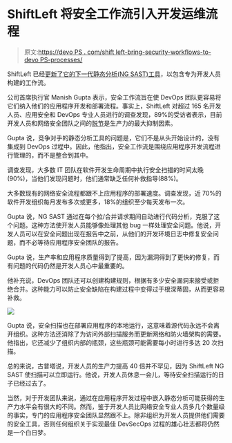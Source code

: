 # ShiftLeft 将安全工作流引入开发运维流程

> 原文:[https://devo PS . com/shift left-bring-security-workflows-to-devo PS-processes/](https://devops.com/shiftleft-brings-security-workflows-to-devops-processes/)

ShiftLeft 已经[更新了它的下一代静态分析(NG SAST)工具](https://www.shiftleft.io/press-releases/shiftLeft-announces-new-developer-focused-next-generation-static-analysis-solution-that-increases-application-security-productivity-by-5X/)，以包含专为开发人员构建的工作流。

公司首席执行官 Manish Gupta 表示，安全工作流旨在使 DevOps 团队更容易将它们纳入他们的应用程序开发和部署流程。事实上，ShiftLeft 对超过 165 名开发人员、应用安全和 DevOps 专业人员进行的调查发现，89%的受访者表示，目前开发人员和网络安全团队之间的[脱节](https://devops.com/devops-chat-devsecops-with-shiftleft-cto-chetan-conikee/)是生产力的最大抑制因素。

Gupta 说，竞争对手的静态分析工具的问题是，它们不是从头开始设计的，没有集成到 DevOps 过程中。因此，他指出，安全工作流是围绕应用程序开发流程进行管理的，而不是整合到其中。

调查发现，大多数 IT 团队在软件开发生命周期中执行安全扫描的时间太晚(90%)，当他们发现问题时，他们通常缺乏任何补救指导(88%)。

大多数现有的网络安全流程都跟不上应用程序的部署速度。调查发现，近 70%的软件开发组织每月发布多次或更多，18%的组织至少每天发布一次。

Gupta 说，NG SAST 通过在每个拉/合并请求期间自动进行代码分析，克服了这个问题。这种方法使开发人员能够像处理其他 bug 一样处理安全问题。他说，开发人员可以在安全问题出现在报告中之前，从他们的开发环境日志中修复安全问题，而不必等待应用程序安全团队的报告。

Gupta 说，生产率和应用程序质量得到了提高，因为漏洞得到了更快的修复，而有问题的代码仍然是开发人员心中最重要的。

他补充说，DevOps 团队还可以创建构建规则，根据有多少安全漏洞来接受或拒绝合并。这种能力可以防止安全缺陷在构建过程中变得过于根深蒂固，从而更容易补救。

![](../Images/62adf60196907cafa3f3685d09d5274c.png)

Gupta 说，安全扫描也在部署应用程序的本地运行，这意味着源代码永远不会离开组织。这种方法还消除了为访问外部扫描服务而更新网络和防火墙架构的需要。他指出，它还减少了组织内部的瓶颈，这些瓶颈可能需要每小时进行多达 20 次扫描。

总的来说，古普塔说，开发人员的生产力提高 40 倍并不罕见，因为 ShiftLeft NG SAST 使扫描可以立即运行。他说，开发人员休息一会儿，等待安全扫描运行的日子已经过去了。

当然，对于开发团队来说，通过在应用程序开发过程中嵌入静态分析可能获得的生产力水平会有很大的不同。然而，鉴于开发人员比网络安全专业人员多几个数量级的事实，专门的应用程序安全团队显然跟不上。除非组织为开发人员提供他们需要的安全工具，否则任何组织关于实现最佳 DevSecOps 过程的雄心壮志都将仍然是一个白日梦。